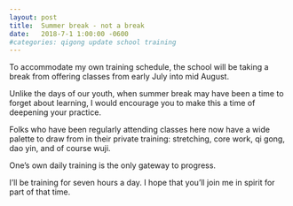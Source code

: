 ```yaml
---
layout: post
title:  Summer break - not a break
date:   2018-7-1 1:00:00 -0600
#categories: qigong update school training
---
```


To accommodate my own training schedule, the school will be taking a break from offering classes from early July into mid August. 

Unlike the days of our youth, when summer break may have been a time to forget about learning, I would encourage you to make this a time of deepening your practice. 

Folks who have been regularly attending classes here now have a wide palette to draw from in their private training: stretching, core work, qi gong, dao yin, and of course wuji.

One’s own daily training is the only gateway to progress. 

I’ll be training for seven hours a day. I hope that you’ll join me in spirit for part of that time.

